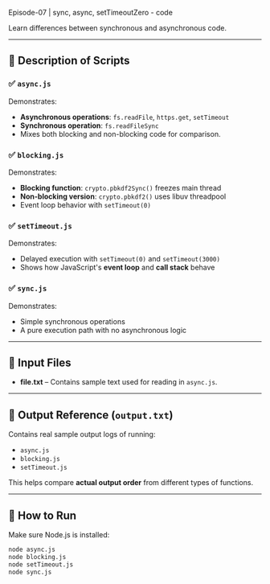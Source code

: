 Episode-07 | sync, async, setTimeoutZero - code

Learn differences between synchronous and asynchronous code.

---

## 📜 Description of Scripts

### ✅ `async.js`

Demonstrates:

- **Asynchronous operations**: `fs.readFile`, `https.get`, `setTimeout`
- **Synchronous operation**: `fs.readFileSync`
- Mixes both blocking and non-blocking code for comparison.

### ✅ `blocking.js`

Demonstrates:

- **Blocking function**: `crypto.pbkdf2Sync()` freezes main thread
- **Non-blocking version**: `crypto.pbkdf2()` uses libuv threadpool
- Event loop behavior with `setTimeout(0)`

### ✅ `setTimeout.js`

Demonstrates:

- Delayed execution with `setTimeout(0)` and `setTimeout(3000)`
- Shows how JavaScript's **event loop** and **call stack** behave

### ✅ `sync.js`

Demonstrates:

- Simple synchronous operations
- A pure execution path with no asynchronous logic

---

## 📂 Input Files

- **file.txt** – Contains sample text used for reading in `async.js`.

---

## 📄 Output Reference (`output.txt`)

Contains real sample output logs of running:

- `async.js`
- `blocking.js`
- `setTimeout.js`

This helps compare **actual output order** from different types of functions.

---

## 🏃 How to Run

Make sure Node.js is installed:

```bash
node async.js
node blocking.js
node setTimeout.js
node sync.js
```
